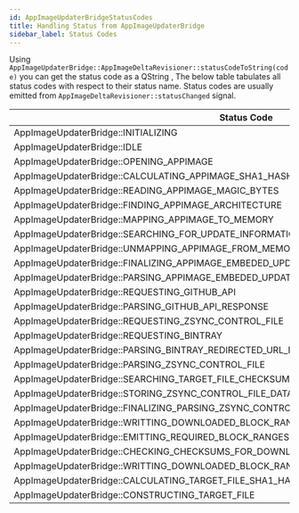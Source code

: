 ```yaml
---
id: AppImageUpdaterBridgeStatusCodes
title: Handling Status from AppImageUpdaterBridge
sidebar_label: Status Codes
---
```


Using ```AppImageUpdaterBridge::AppImageDeltaRevisioner::statusCodeToString(code)``` you can get the status code as 
a QString , The below table tabulates all status codes with respect to their status name.
Status codes are usually emitted from ```AppImageDeltaRevisioner::statusChanged``` signal.



| Status Code | Value |
|--------------------------------------------------------------------------------------------|-------|
| AppImageUpdaterBridge::INITIALIZING | 0 |
| AppImageUpdaterBridge::IDLE | 1 |
| AppImageUpdaterBridge::OPENING_APPIMAGE | 2 |
| AppImageUpdaterBridge::CALCULATING_APPIMAGE_SHA1_HASH | 3 |
| AppImageUpdaterBridge::READING_APPIMAGE_MAGIC_BYTES | 4 |
| AppImageUpdaterBridge::FINDING_APPIMAGE_ARCHITECTURE | 5 |
| AppImageUpdaterBridge::MAPPING_APPIMAGE_TO_MEMORY | 6 |
| AppImageUpdaterBridge::SEARCHING_FOR_UPDATE_INFORMATION_SECTION_HEADER | 7 |
| AppImageUpdaterBridge::UNMAPPING_APPIMAGE_FROM_MEMORY | 8 |
| AppImageUpdaterBridge::FINALIZING_APPIMAGE_EMBEDED_UPDATE_INFORMATION | 9 |
| AppImageUpdaterBridge::PARSING_APPIMAGE_EMBEDED_UPDATE_INFORMATION | 50 |
| AppImageUpdaterBridge::REQUESTING_GITHUB_API | 51 |
| AppImageUpdaterBridge::PARSING_GITHUB_API_RESPONSE | 52 |
| AppImageUpdaterBridge::REQUESTING_ZSYNC_CONTROL_FILE | 53 |
| AppImageUpdaterBridge::REQUESTING_BINTRAY | 54 |
| AppImageUpdaterBridge::PARSING_BINTRAY_REDIRECTED_URL_FOR_LATEST_PACKAGE_URL | 55 |
| AppImageUpdaterBridge::PARSING_ZSYNC_CONTROL_FILE | 56 |
| AppImageUpdaterBridge::SEARCHING_TARGET_FILE_CHECKSUM_BLOCK_OFFSET_IN_ZSYNC_CONTROL_FILE | 57 |
| AppImageUpdaterBridge::STORING_ZSYNC_CONTROL_FILE_DATA_TO_MEMORY | 58 |
| AppImageUpdaterBridge::FINALIZING_PARSING_ZSYNC_CONTROL_FILE | 59 |
| AppImageUpdaterBridge::WRITTING_DOWNLOADED_BLOCK_RANGES | 100 |
| AppImageUpdaterBridge::EMITTING_REQUIRED_BLOCK_RANGES | 101 |
| AppImageUpdaterBridge::CHECKING_CHECKSUMS_FOR_DOWNLOADED_BLOCK_RANGES | 102 |
| AppImageUpdaterBridge::WRITTING_DOWNLOADED_BLOCK_RANGES_TO_TARGET_FILE | 103 |
| AppImageUpdaterBridge::CALCULATING_TARGET_FILE_SHA1_HASH | 104 |
| AppImageUpdaterBridge::CONSTRUCTING_TARGET_FILE | 105 |
